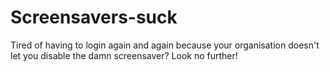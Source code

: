 # Screensavers-suck
Tired of having to login again and again because your organisation doesn't let you disable the damn screensaver? Look no further!
